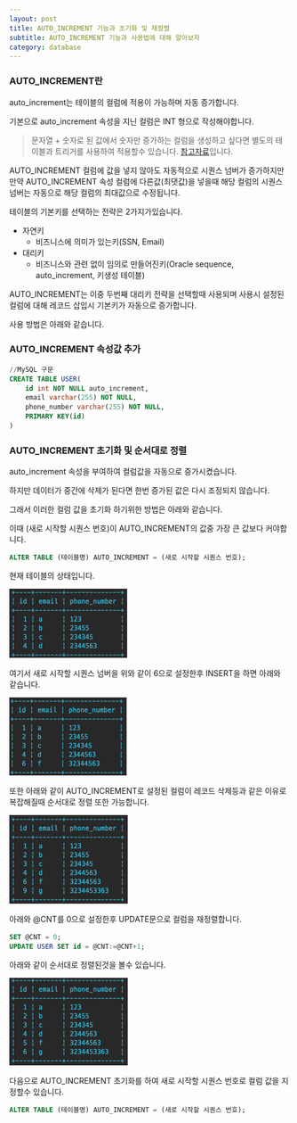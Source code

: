 ```yaml
---
layout: post
title: AUTO_INCREMENT 기능과 초기화 및 재정렬
subtitle: AUTO_INCREMENT 기능과 사용법에 대해 알아보자
category: database
---
```



### AUTO_INCREMENT란

auto_increment는 테이블의 컬럼에 적용이 가능하며 자동 증가합니다.

기본으로 auto_increment 속성을 지닌 컬럼은 INT 형으로 작성해야합니다.

> 문자열 + 숫자로 된 값에서 숫자만 증가하는 컬럼을 생성하고 싶다면 별도의 테이블과 트리거를 사용하여 적용할수 있습니다.                                                [참고자료](https://stackoverflow.com/questions/17893988/how-to-make-mysql-table-primary-key-auto-increment-with-some-prefix)입니다.
>

AUTO_INCREMENT 컬럼에 값을 넣지 않아도 자동적으로 시퀀스 넘버가 증가하지만 만약 AUTO_INCREMENT 속성 컬럼에 다른값(최댓값)을 넣을때 해당 컬럼의 시퀀스 넘버는 자동으로 해당 컬럼의 최대값으로 수정됩니다.

테이블의 기본키를 선택하는 전략은 2가지가있습니다.

- 자연키
    - 비즈니스에 의미가 있는키(SSN, Email)
- 대리키
    - 비즈니스와 관련 없이 임의로 만들어진키(Oracle sequence, auto_increment, 키생성 테이블)

AUTO_INCREMENT는 이중 두번째 대리키 전략을 선택할때 사용되며 사용시 설정된 컬럼에 대해 레코드 삽입시 기본키가 자동으로 증가합니다.

사용 방법은 아래와 같습니다.

### AUTO_INCREMENT 속성값 추가

```sql
//MySQL 구문
CREATE TABLE USER(
	id int NOT NULL auto_increment,
	email varchar(255) NOT NULL,
	phone_number varchar(255) NOT NULL,
	PRIMARY KEY(id)
)
```

### AUTO_INCREMENT 초기화 및 순서대로 정렬

auto_increment 속성을 부여하여 컬럼값을 자동으로 증가시켰습니다.

하지만 데이터가 중간에 삭제가 된다면 한번 증가된 값은 다시 조정되지 않습니다.

그래서 이러한 컬럼 값을 초기화 하기위한 방법은 아래와 같습니다.

이때 (새로 시작할 시퀀스 번호)이 AUTO_INCREMENT의 값중 가장 큰 값보다 커야합니다.

```sql
ALTER TABLE (테이블명) AUTO_INCREMENT = (새로 시작할 시퀀스 번호);
```

현재 테이블의 상태입니다.

![AUTO_INCREMENT_01.png](/img/post/AUTO_INCREMENT_01.png)

여기서 새로 시작할 시퀀스 넘버을 위와 같이 6으로 설정한후 INSERT을 하면 아래와 같습니다.

![AUTO_INCREMENT_02.png](/img/post/AUTO_INCREMENT_02.png)

또한 아래와 같이 AUTO_INCREMENT로 설정된 컬럼이 레코드 삭제등과 같은 이유로 복잡해질때 순서대로 정렬 또한 가능합니다.

![AUTO_INCREMENT_03.png](/img/post/AUTO_INCREMENT_03.png)

아래와 @CNT를 0으로 설정한후 UPDATE문으로 컬럼을 재정렬합니다.

```sql
SET @CNT = 0;
UPDATE USER SET id = @CNT:=@CNT+1;
```

아래와 같이 순서대로 정렬된것을 볼수 있습니다.

![AUTO_INCREMENT_04.png](/img/post/AUTO_INCREMENT_04.png)

다음으로 AUTO_INCREMENT 초기화를 하여 새로 시작할 시퀀스 번호로 컬럼 값을 지정할수 있습니다.

```sql
ALTER TABLE (테이블명) AUTO_INCREMENT = (새로 시작할 시퀀스 번호);
```
